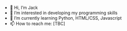 - 👋 Hi, I’m Jack
- 👀 I’m interested in developing my programming skills
- 🌱 I’m currently learning Python, HTML/CSS, Javascript
- 📫 How to reach me: [TBC]

<!---
J-S-Harris/J-S-Harris is a ✨ special ✨ repository because its `README.md` (this file) appears on your GitHub profile.
You can click the Preview link to take a look at your changes.
--->

